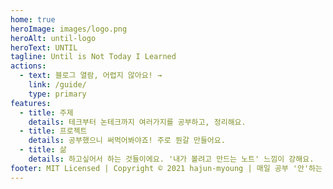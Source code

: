 ```yaml
---
home: true
heroImage: images/logo.png
heroAlt: until-logo
heroText: UNTIL
tagline: Until is Not Today I Learned
actions:
  - text: 블로그 열람, 어렵지 않아요! →
    link: /guide/
    type: primary
features:
  - title: 주제
    details: 테크부터 논테크까지 여러가지를 공부하고, 정리해요.
  - title: 프로젝트
    details: 공부했으니 써먹어봐야죠! 주로 뭔갈 만들어요.
  - title: 삶
    details: 하고싶어서 하는 것들이에요. '내가 볼려고 만드는 노트' 느낌이 강해요.
footer: MIT Licensed | Copyright © 2021 hajun-myoung | 매일 공부 '안'하는 유사 TIL 프로젝트 | lastUpdated @2021.4.22-08:29
---
```

